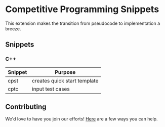 # Competitive Programming Snippets

This extension makes the transition from pseudocode to implementation a breeze.

## Snippets

### C++

| Snippet | Purpose                      |
| ------- | ---------------------------- |
| cpst    | creates quick start template |
| cptc    | input test cases             |

## Contributing

We'd love to have you join our efforts! [Here][contribute] are a few ways you can help.

[contribute]: https://github.com/muj-programmer/vsce-cp-snippets/blob/master/CONTRIBUTING.md

